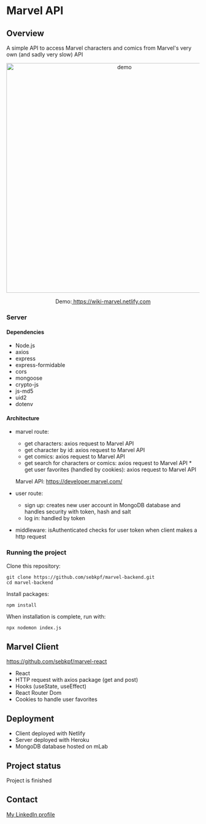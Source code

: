 # Marvel API

## Overview

A simple API to access Marvel characters and comics from Marvel's very own (and sadly very slow) API

<p align="center">
	<img
			width="600"
			alt="demo"
			src="https://github.com/sebkpf/marvel-react/blob/master/documentation/demo.png">
</p>

<p align="center">
  Demo:<a href="https://wiki-marvel.netlify.com" target="_blank"> https://wiki-marvel.netlify.com</a>
</p>

### Server

#### Dependencies

- Node.js
- axios
- express
- express-formidable
- cors
- mongoose
- crypto-js
- js-md5
- uid2
- dotenv

#### Architecture

- marvel route:

  - get characters: axios request to Marvel API
  - get character by id: axios request to Marvel API
  - get comics: axios request to Marvel API
  - get search for characters or comics: axios request to Marvel API \* get user favorites (handled by cookies): axios request to Marvel API

  Marvel API: https://developer.marvel.com/

- user route:

  - sign up: creates new user account in MongoDB database and handles security with token, hash and salt
  - log in: handled by token

- middleware: isAuthenticated checks for user token when client makes a http request

### Running the project

Clone this repository:

```
git clone https://github.com/sebkpf/marvel-backend.git
cd marvel-backend
```

Install packages:

```
npm install
```

When installation is complete, run with:

```bash
npx nodemon index.js
```

## Marvel Client

<a href="https://github.com/sebkpf/marvel-react">https://github.com/sebkpf/marvel-react</a>

- React
- HTTP request with axios package (get and post)
- Hooks (useState, useEffect)
- React Router Dom
- Cookies to handle user favorites

## Deployment

- Client deployed with Netlify
- Server deployed with Heroku
- MongoDB database hosted on mLab

## Project status

Project is finished

## Contact

<a href="https://www.linkedin.com/in/sebastienkempf/" target="_blank">My LinkedIn profile</a>
